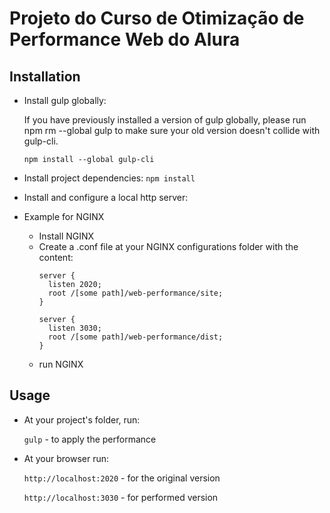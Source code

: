 # Projeto do Curso de Otimização de Performance Web do Alura

## Installation
* Install gulp globally:

  If you have previously installed a version of gulp globally, please run npm rm --global gulp to make sure your old version doesn't collide with gulp-cli.

  `npm install --global gulp-cli`

* Install project dependencies:
  `npm install`

* Install and configure a local http server:

 * Example for NGINX
    * Install NGINX
    * Create a .conf file at your NGINX configurations folder with the content:
      ```
      server {
        listen 2020;
        root /[some path]/web-performance/site;
      }

      server {
        listen 3030;
        root /[some path]/web-performance/dist;
      }
      ```
    * run NGINX
    
## Usage
* At your project's folder, run:

  `gulp` - to apply the performance

* At your browser run:

  `http://localhost:2020` - for the original version
  
  `http://localhost:3030` - for performed version
